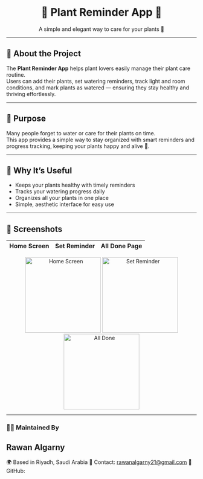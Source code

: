 <h1 align="center">🌿 Plant Reminder App 🌿</h1>

<p align="center">A simple and elegant way to care for your plants 🌱</p>

---

## 🌸 About the Project
The **Plant Reminder App** helps plant lovers easily manage their plant care routine.  
Users can add their plants, set watering reminders, track light and room conditions, and mark plants as watered — ensuring they stay healthy and thriving effortlessly.

---

## 🌼 Purpose
Many people forget to water or care for their plants on time.  
This app provides a simple way to stay organized with smart reminders and progress tracking, keeping your plants happy and alive 🌿.

---

## 🌿 Why It’s Useful
- Keeps your plants healthy with timely reminders  
- Tracks your watering progress daily  
- Organizes all your plants in one place  
- Simple, aesthetic interface for easy use  

---
## 🌻 Screenshots
| Home Screen                  | Set Reminder                         | All Done Page                    |
| ---------------------------- | ------------------------------------ | -------------------------------- |
<p align="center">
  <img width="200" alt="Home Screen" src="https://github.com/user-attachments/assets/060c117c-4d9c-4faf-81ed-a7232b508400" />
  <img width="200" alt="Set Reminder" src="https://github.com/user-attachments/assets/35a2aa90-e038-4888-8090-3c6e03bb537b" />
  <img width="200" alt="All Done" src="https://github.com/user-attachments/assets/d2d4126e-fb7c-40a7-ba81-3ec9423d62ea" />
</p>


---
### 👩‍💻 Maintained By
## Rawan Algarny
🌍 Based in Riyadh, Saudi Arabia 
💌 Contact: rawanalgarny21@gmail.com
📱 GitHub: 
